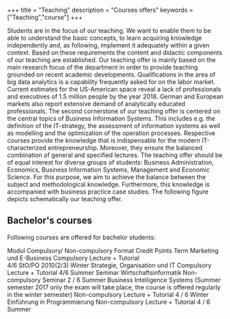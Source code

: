 +++
title = "Teaching"
description = "Courses offers"
keywords = ["Teaching","course"]
+++

Students are in the focus of our teaching. We want to enable them to be able to understand the basic concepts, to learn acquiring knowledge independently and, as following, implement it adequately within a given context. Based on these requirements the content and didactic components of our teaching are established.
Our teaching offer is mainly based on the main research focus of the department in order to provide teaching grounded on recent academic developments. Qualifications in the area of big data analytics is a capability frequently asked for on the labor market. Current estimates for the US-American space reveal a lack of professionals and executives of 1.5 million people by the year 2018. German and European markets also report extensive demand of analytically educated professionals.
The second cornerstone of our teaching offer is centered on the central topics of Business Information Systems. This includes e.g. the definition of the IT-strategy, the assessment of information systems as well as modelling and the optimization of the operation processes. Respective courses provide the knowledge that is indispensable for the modern IT-characterized entrepreneurship. Moreover, they ensure the balanced combination of general and specified lectures.
The teaching offer should be of equal interest for diverse groups of students: Business Administration, Economics, Business Information Systems, Management and Economic Science. For this purpose, we aim to achieve the balance between the subject and methodological knowledge. Furthermore, this knowledge is accompanied with business practice case studies.
The following figure depicts schematically our teaching offer.



## Bachelor's courses

Following courses are offered for bachelor students:
 
Modul
Compulsory/  Non-compulsory
Format
Credit Points
Term
Marketing und E-Business	Compulsory	Lecture + Tutorial	
4/6
StO/PO 2010(2/3)
Winter
Strategie, Organisation und IT	Compulsory	Lecture + Tutorial	 4/6	Summer
Seminar Wirtschaftsinformatik
Non-compulsory
Seminar
2 / 6
Summer
Business Intelligence Systems
(Summer semester 2017 only the exam will take place, the course is offered regularly in the winter semester)
Non-compulsory
Lecture + Tutorial
4 / 6
Winter
Einführung in Programmierung	Non-compulsory	Lecture + Tutorial	4 / 6	Summer


